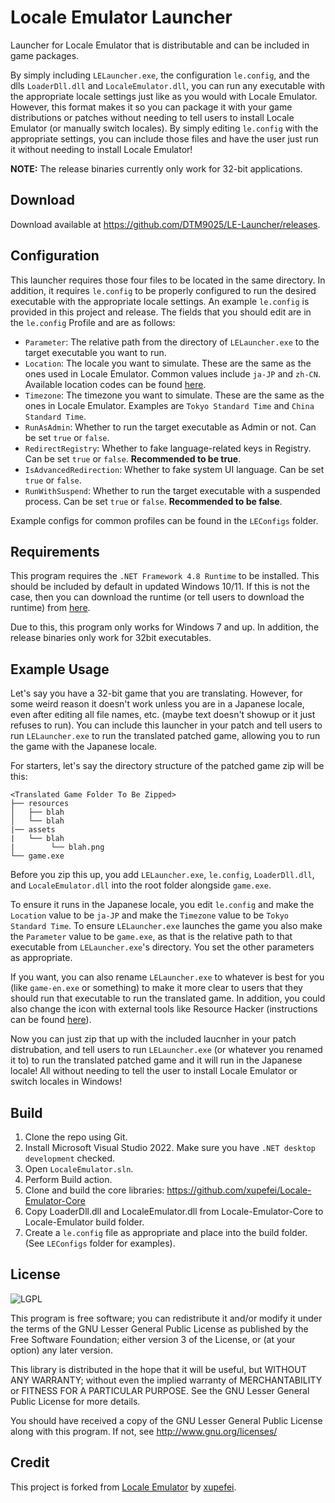 Locale Emulator Launcher
========================

Launcher for Locale Emulator that is distributable and can be included in game packages.

By simply including `LELauncher.exe`, the configuration `le.config`, and the dlls `LoaderDll.dll` and `LocaleEmulator.dll`,
you can run any executable with the appropriate locale settings just like as you would with Locale Emulator. However,
this format makes it so you can package it with your game distributions or patches without needing to tell users to
install Locale Emulator (or manually switch locales). By simply editing `le.config` with the appropriate settings,
you can include those files and have the user just run it without needing to install Locale Emulator!

**NOTE:** The release binaries currently only work for 32-bit applications.

## Download

Download available at <https://github.com/DTM9025/LE-Launcher/releases>.

## Configuration

This launcher requires those four files to be located in the same directory. In addition, it requires `le.config` to
be properly configured to run the desired executable with the appropriate locale settings. An example `le.config` is
provided in this project and release. The fields that you should edit are in the `le.config` Profile and are as follows:

* `Parameter`: The relative path from the directory of `LELauncher.exe` to the target executable you want to run.
* `Location`: The locale you want to simulate. These are the same as the ones used in Locale Emulator. Common values include `ja-JP` and `zh-CN`. Available location codes can be found [here](https://learn.microsoft.com/en-us/openspecs/windows_protocols/ms-lcid/a9eac961-e77d-41a6-90a5-ce1a8b0cdb9c).
* `Timezone`: The timezone you want to simulate. These are the same as the ones in Locale Emulator. Examples are `Tokyo Standard Time` and `China Standard Time`.
* `RunAsAdmin`: Whether to run the target executable as Admin or not. Can be set `true` or `false`.
* `RedirectRegistry`: Whether to fake language-related keys in Registry. Can be set `true` or `false`. **Recommended to be true**.
* `IsAdvancedRedirection`: Whether to fake system UI language. Can be set `true` or `false`.
* `RunWithSuspend`: Whether to run the target executable with a suspended process. Can be set `true` or `false`. **Recommended to be false**.

Example configs for common profiles can be found in the `LEConfigs` folder.

## Requirements

This program requires the `.NET Framework 4.8 Runtime` to be installed. This should be included by default in updated Windows 10/11.
If this is not the case, then you can download the runtime (or tell users to download the runtime) from [here](https://dotnet.microsoft.com/en-us/download/dotnet-framework/net48).

Due to this, this program only works for Windows 7 and up. In addition, the release binaries only work for 32bit executables.

## Example Usage

Let's say you have a 32-bit game that you are translating. However, for some weird reason it doesn't work unless you are in
a Japanese locale, even after editing all file names, etc. (maybe text doesn't showup or it just refuses to run). You
can include this launcher in your patch and tell users to run `LELauncher.exe` to run the translated patched game, allowing
you to run the game with the Japanese locale.

For starters, let's say the directory structure of the patched game zip will be this:

```
<Translated Game Folder To Be Zipped>
├── resources
│   ├── blah
│   └── blah
|── assets
|   └── blah
|        └── blah.png
└── game.exe
```

Before you zip this up, you add `LELauncher.exe`, `le.config`, `LoaderDll.dll`, and `LocaleEmulator.dll` into the root folder
alongside `game.exe`.

To ensure it runs in the Japanese locale, you edit `le.config` and make the `Location` value to be `ja-JP` and make the
`Timezone` value to be `Tokyo Standard Time`. To ensure `LELauncher.exe` launches the game you also make the `Parameter` value
to be `game.exe`, as that is the relative path to that executable from `LELauncher.exe`'s directory. You set the other parameters
as appropriate.

If you want, you can also rename `LELauncher.exe` to whatever is best for you (like `game-en.exe` or something) to make it
more clear to users that they should run that executable to run the translated game. In addition, you could also change
the icon with external tools like Resource Hacker (instructions can be found [here](https://www.wikihow.com/Change-the-Icon-for-an-Exe-File#Editing-the-EXE-in-Resource-Hacker)).

Now you can just zip that up with the included laucnher in your patch distrubation, and tell users to run `LELauncher.exe`
(or whatever you renamed it to) to run the translated patched game and it will run in the Japanese locale! All without
needing to tell the user to install Locale Emulator or switch locales in Windows!

## Build

 1. Clone the repo using Git.
 2. Install Microsoft Visual Studio 2022. Make sure you have `.NET desktop development` checked.
 3. Open `LocaleEmulator.sln`.
 4. Perform Build action.
 5. Clone and build the core libraries: https://github.com/xupefei/Locale-Emulator-Core
 6. Copy LoaderDll.dll and LocaleEmulator.dll from Locale-Emulator-Core to Locale-Emulator build folder.
 7. Create a `le.config` file as appropriate and place into the build folder. (See `LEConfigs` folder for examples).

## License

![LGPL](https://www.gnu.org/graphics/lgplv3-147x51.png)

This program is free software; you can redistribute it and/or modify
it under the terms of the GNU Lesser General Public License as published by
the Free Software Foundation; either version 3 of the License, or
(at your option) any later version.

This library is distributed in the hope that it will be useful,
but WITHOUT ANY WARRANTY; without even the implied warranty of
MERCHANTABILITY or FITNESS FOR A PARTICULAR PURPOSE.  See the
GNU Lesser General Public License for more details.

You should have received a copy of the GNU Lesser General Public License
along with this program.  If not, see <http://www.gnu.org/licenses/>

## Credit

This project is forked from [Locale Emulator](https://github.com/xupefei/Locale-Emulator) by [xupefei](https://github.com/xupefei/).
